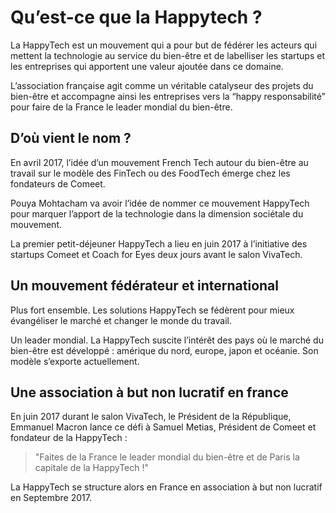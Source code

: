 # Qu’est-ce que la Happytech ?

La HappyTech est un mouvement qui a pour but de fédérer les acteurs qui mettent la technologie au service du bien-être et de labelliser les startups et les entreprises qui apportent une valeur ajoutée dans ce domaine.

L’association française agit comme un véritable catalyseur des projets du bien-être et accompagne ainsi les entreprises vers la “happy responsabilité” pour faire de la France le leader mondial du bien-être.

## D’où vient le nom ?

En avril 2017, l’idée d’un mouvement French Tech autour du bien-être au travail sur le modèle des FinTech ou des FoodTech émerge chez les fondateurs de Comeet.

Pouya Mohtacham va avoir l’idée de nommer ce mouvement HappyTech pour marquer l’apport de la technologie dans la dimension sociétale du mouvement.

La premier petit-déjeuner HappyTech a lieu en juin 2017 à l’initiative des startups Comeet et Coach for Eyes deux jours avant le salon VivaTech.

## Un mouvement fédérateur et international

Plus fort ensemble. Les solutions HappyTech se fédèrent pour mieux évangéliser le marché et changer le monde du travail.

Un leader mondial. La HappyTech suscite l’intérêt des pays où le marché du bien-être est développé : amérique du nord, europe, japon et océanie. Son modèle s’exporte actuellement.

## Une association à but non lucratif en france


En juin 2017 durant le salon VivaTech, le Président de la République, Emmanuel Macron lance ce défi à Samuel Metias, Président de Comeet et fondateur de la HappyTech :

> "Faites de la France le leader mondial du bien-être et de Paris la capitale de la HappyTech !"

La HappyTech se structure alors en France en association à but non lucratif en Septembre 2017.

